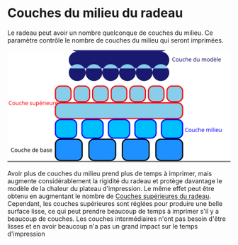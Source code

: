 Couches du milieu du radeau
====
Le radeau peut avoir un nombre quelconque de couches du milieu. Ce paramètre contrôle le nombre de couches du milieu qui seront imprimées.

![Où sont situées les couches du milieu dans le radeau](../images/raft_dimensions_simplified_fr.svg)

Avoir plus de couches du milieu prend plus de temps à imprimer, mais augmente considérablement la rigidité du radeau et protège davantage le modèle de la chaleur du plateau d'impression. Le même effet peut être obtenu en augmentant le nombre de [Couches supérieures du radeau](raft_surface_layers.md). Cependant, les couches supérieures sont réglées pour produire une belle surface lisse, ce qui peut prendre beaucoup de temps à imprimer s'il y a beaucoup de couches. Les couches intermédiaires n'ont pas besoin d'être lisses et en avoir beaucoup n'a pas un grand impact sur le temps d'impression
